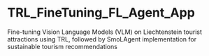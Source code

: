 # TRL_FineTuning_FL_Agent_App
Fine-tuning Vision Language Models (VLM) on Liechtenstein tourist attractions using TRL, followed by SmoLAgent implementation for sustainable tourism recommendations
